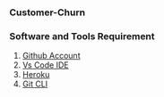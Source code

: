 ### Customer-Churn

### Software and Tools Requirement 
1. [Github Account](https//:github.com)
2. [Vs Code IDE](https://code.visualstudio.com/)
3. [Heroku](https://heroku.com)
4. [Git CLI](https://git-scm.com/book/en/v2/Getting-Started-The-Command-Line)
